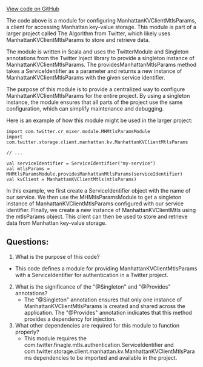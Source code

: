 [View code on GitHub](https://github.com/misbahsy/the-algorithm/cr-mixer/server/src/main/scala/com/twitter/cr_mixer/module/MHMtlsParamsModule.scala)

The code above is a module for configuring ManhattanKVClientMtlsParams, a client for accessing Manhattan key-value storage. This module is part of a larger project called The Algorithm from Twitter, which likely uses ManhattanKVClientMtlsParams to store and retrieve data.

The module is written in Scala and uses the TwitterModule and Singleton annotations from the Twitter Inject library to provide a singleton instance of ManhattanKVClientMtlsParams. The providesManhattanMtlsParams method takes a ServiceIdentifier as a parameter and returns a new instance of ManhattanKVClientMtlsParams with the given service identifier.

The purpose of this module is to provide a centralized way to configure ManhattanKVClientMtlsParams for the entire project. By using a singleton instance, the module ensures that all parts of the project use the same configuration, which can simplify maintenance and debugging.

Here is an example of how this module might be used in the larger project:

```
import com.twitter.cr_mixer.module.MHMtlsParamsModule
import com.twitter.storage.client.manhattan.kv.ManhattanKVClientMtlsParams

// ...

val serviceIdentifier = ServiceIdentifier("my-service")
val mtlsParams = MHMtlsParamsModule.providesManhattanMtlsParams(serviceIdentifier)
val kvClient = ManhattanKVClientMtls(mtlsParams)
```

In this example, we first create a ServiceIdentifier object with the name of our service. We then use the MHMtlsParamsModule to get a singleton instance of ManhattanKVClientMtlsParams configured with our service identifier. Finally, we create a new instance of ManhattanKVClientMtls using the mtlsParams object. This client can then be used to store and retrieve data from Manhattan key-value storage.
## Questions: 
 1. What is the purpose of this code?
   - This code defines a module for providing ManhattanKVClientMtlsParams with a ServiceIdentifier for authentication in a Twitter project.
2. What is the significance of the "@Singleton" and "@Provides" annotations?
   - The "@Singleton" annotation ensures that only one instance of ManhattanKVClientMtlsParams is created and shared across the application. The "@Provides" annotation indicates that this method provides a dependency for injection.
3. What other dependencies are required for this module to function properly?
   - This module requires the com.twitter.finagle.mtls.authentication.ServiceIdentifier and com.twitter.storage.client.manhattan.kv.ManhattanKVClientMtlsParams dependencies to be imported and available in the project.